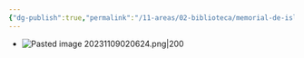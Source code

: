 ```yaml
---
{"dg-publish":true,"permalink":"/11-areas/02-biblioteca/memorial-de-isla-negra/","noteIcon":""}
---
```


- ![Pasted image 20231109020624.png|200](/img/user/10%20Entrada%20%F0%9F%9B%92/%F0%9F%92%BE%20Adjuntos/Pasted%20image%2020231109020624.png)